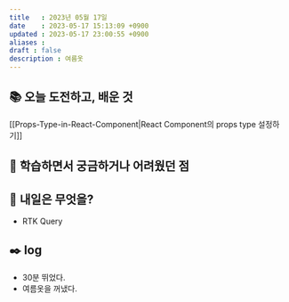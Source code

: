 ```yaml
---
title   : 2023년 05월 17일 
date    : 2023-05-17 15:13:09 +0900
updated : 2023-05-17 23:00:55 +0900
aliases : 
draft : false
description : 여름옷
---
```

## 📚 오늘 도전하고, 배운 것

[[Props-Type-in-React-Component|React Component의 props type 설정하기]]

## 🤔 학습하면서 궁금하거나 어려웠던 점

## 🌅 내일은 무엇을?
- RTK Query

## ✒️ log
- 30분 뛰었다. 
- 여름옷을 꺼냈다.

